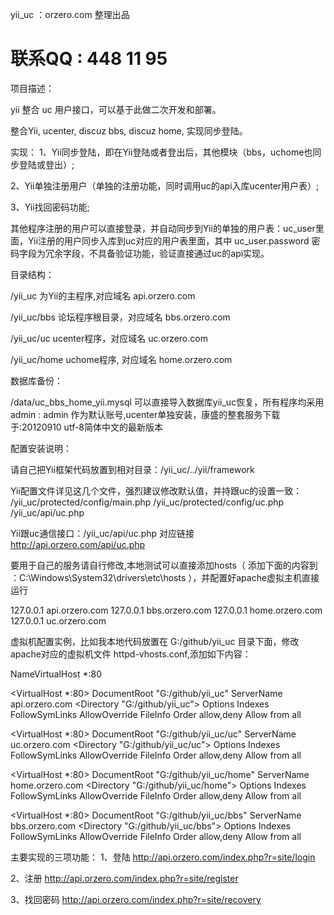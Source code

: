 yii_uc ：orzero.com 整理出品 

联系QQ : 448 11 95
======

项目描述：

yii 整合 uc 用户接口，可以基于此做二次开发和部署。

整合Yii, ucenter, discuz bbs, discuz home, 实现同步登陆。


实现：
1、Yii同步登陆，即在Yii登陆或者登出后，其他模块（bbs，uchome也同步登陆或登出）;

2、Yii单独注册用户（单独的注册功能，同时调用uc的api入库ucenter用户表）;

3、Yii找回密码功能;


其他程序注册的用户可以直接登录，并自动同步到Yii的单独的用户表：uc_user里面，Yii注册的用户同步入库到uc对应的用户表里面，其中 uc_user.password 密码字段为冗余字段，不具备验证功能，验证直接通过uc的api实现。


目录结构：

/yii_uc 为Yii的主程序,对应域名 api.orzero.com 

/yii_uc/bbs 论坛程序根目录，对应域名 bbs.orzero.com 

/yii_uc/uc    ucenter程序，对应域名  uc.orzero.com 

/yii_uc/home  uchome程序, 对应域名   home.orzero.com


数据库备份：

/data/uc_bbs_home_yii.mysql 可以直接导入数据库yii_uc恢复，所有程序均采用admin : admin 作为默认账号,ucenter单独安装，康盛的整套服务下载于:20120910 utf-8简体中文的最新版本


配置安装说明：

请自己把Yii框架代码放置到相对目录：/yii_uc/../yii/framework

Yii配置文件详见这几个文件，强烈建议修改默认值，并持跟uc的设置一致： /yii_uc/protected/config/main.php /yii_uc/protected/config/uc.php /yii_uc/api/uc.php

Yii跟uc通信接口：/yii_uc/api/uc.php  对应链接 http://api.orzero.com/api/uc.php


要用于自己的服务请自行修改,本地测试可以直接添加hosts（ 添加下面的内容到 ：C:\Windows\System32\drivers\etc\hosts ），并配置好apache虚拟主机直接运行

127.0.0.1       api.orzero.com
127.0.0.1       bbs.orzero.com
127.0.0.1       home.orzero.com
127.0.0.1       uc.orzero.com



虚拟机配置实例，比如我本地代码放置在 G:/github/yii_uc 目录下面，修改apache对应的虚拟机文件 httpd-vhosts.conf,添加如下内容：

NameVirtualHost *:80

<VirtualHost *:80>
    DocumentRoot "G:/github/yii_uc"
    ServerName api.orzero.com
<Directory "G:/github/yii_uc">
Options Indexes FollowSymLinks
AllowOverride FileInfo
Order allow,deny
Allow from all
</Directory>
</VirtualHost>

<VirtualHost *:80>
    DocumentRoot "G:/github/yii_uc/uc"
    ServerName uc.orzero.com
<Directory "G:/github/yii_uc/uc">
Options Indexes FollowSymLinks
AllowOverride FileInfo
Order allow,deny
Allow from all
</Directory>
</VirtualHost>

<VirtualHost *:80>
    DocumentRoot "G:/github/yii_uc/home"
    ServerName home.orzero.com
<Directory "G:/github/yii_uc/home">
Options Indexes FollowSymLinks
AllowOverride FileInfo
Order allow,deny
Allow from all
</Directory>
</VirtualHost>

<VirtualHost *:80>
    DocumentRoot "G:/github/yii_uc/bbs"
    ServerName bbs.orzero.com
<Directory "G:/github/yii_uc/bbs">
Options Indexes FollowSymLinks
AllowOverride FileInfo
Order allow,deny
Allow from all
</Directory>
</VirtualHost>


主要实现的三项功能：
1、登陆
http://api.orzero.com/index.php?r=site/login

2、注册
http://api.orzero.com/index.php?r=site/register

3、找回密码
http://api.orzero.com/index.php?r=site/recovery






